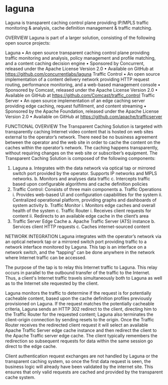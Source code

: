 # laguna
Laguna is transparent caching control plane providing IP/MPLS traffic monitoring &amp; analysis, cache definition management &amp; traffic matching.

OVERVIEW
Laguna is part of a larger solution, consisting of the following open source projects:

Laguna
•	An open source transparent caching control plane providing traffic monitoring and analysis, policy management and profile matching, and a content caching decision engine
•	Sponsored by Concurrent, released under the Apache License Version 2.0
•	Available on GitHub at https://github.com/concurrentlabs/laguna 
Traffic Control
•	An open source implementation of a content delivery network providing HTTP request routing, performance monitoring, and a web-based management console
•	Sponsored by Comcast, released under the Apache License Version 2.0
•	Available on GitHub at https://github.com/Comcast/traffic_control 
Traffic Server
•	An open source implementation of an edge caching server providing edge caching, request fulfillment, and content streaming
•	Sponsored by the Apache Foundation, released under the Apache License Version 2.0
•	Available on GitHub at https://github.com/apache/trafficserver 

FUNCTIONAL OVERVIEW
The Transparent Caching Solution is targeted with transparently caching Internet video content that is hosted on web sites external to the operator’s network.  There need be no business agreement between the operator and the web site in order to cache the content on the caches within the operator’s network.  The caching happens transparently, without requiring changes on the web site or subscriber’s equipment.
The Transparent Caching Solution is composed of the following components:
1)	Laguna
a.	Integrates with the data network via optical tap or mirrored switch port provided by the operator.  Supports IP networks and MPLS networks.
b.	Monitors and analyses data traffic
c.	Intercepts traffic based upon configurable algorithms and cache definition policies
2)	Traffic Control: Consists of three main components
a.	Traffic Operations
i.	Provides web-based UI and configuration capabilities for the system
ii.	Centralized operational platform, providing graphs and dashboards of system activity
b.	Traffic Monitor
i.	Monitors edge caches and overall health of the system
c.	Traffic Router
i.	Receives client requests for content
ii.	Redirects to an available edge cache in the client’s area
3)	Traffic Server Edge Cache
a.	Apache Traffic Server (ATS) instance
b.	Services client HTTP requests
c.	Caches internet-sourced content


NETWORK INTEGRATION
Laguna integrates with the operator’s network via an optical network tap or a mirrored switch port providing traffic to a network interface monitored by Laguna.  This tap is an interface on a network switch, and the “tapping” can be done anywhere in the network where Internet traffic can be accessed.  

The purpose of the tap is to relay this Internet traffic to Laguna. This relay occurs in parallel to the outbound transfer of the traffic to the Internet.  Thus, a client's Internet traffic travels simultaneously both to Laguna as well as to the Internet site requested by the client.

Laguna monitors the traffic to determine if the request is for potentially cacheable content, based upon the cache definition profiles previously provisioned on Laguna.  If the request matches the potentially cacheable criteria, Laguna sends an HTTP 302 redirect to the client, directing him to the Traffic Router for the requested content; Laguna also terminates the client-origin connection by sending resets to the origin. Once the Traffic Router receives the redirected client request it will select an available Apache Traffic Server edge cache instance and then redirect the client to the Apache Traffic server edge cache.  The client typically remembers the redirection so subsequent requests for data within the same session go direct to the edge cache.

Client authentication request exchanges are not handled by Laguna or the transparent caching system, so once the first data request is seen, the business logic will already have been validated by the internet site. This ensures that only valid requests are cached and provided by the transparent cache system.




